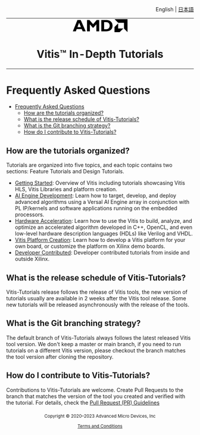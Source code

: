 <p align="right"><a>English</a> | <a href="docs-jp/README.md">日本語</a></p>
<table width="100%">
 <tr width="100%">
    <td align="center"><img src="https://raw.githubusercontent.com/Xilinx/Image-Collateral/main/xilinx-logo.png" width="30%"/><h1>Vitis™ In-Depth Tutorials</h1>
    </td>
 </tr>
</table>

# Frequently Asked Questions

- [Frequently Asked Questions](#frequently-asked-questions)
  - [How are the tutorials organized?](#how-are-the-tutorials-organized)
  - [What is the release schedule of Vitis-Tutorials?](#what-is-the-release-schedule-of-vitis-tutorials)
  - [What is the Git branching strategy?](#what-is-the-git-branching-strategy)
  - [How do I contribute to Vitis-Tutorials?](#how-do-i-contribute-to-vitis-tutorials)

## How are the tutorials organized?

Tutorials are organized into five topics, and each topic contains two sections: Feature Tutorials and Design Tutorials.

- [Getting Started](./Getting_Started): Overview of Vitis including tutorials showcasing Vitis HLS, Vitis Libraries and platform creation.
- [AI Engine Development](./AI_Engine_Development): Learn how to target, develop, and deploy advanced algorithms using a Versal AI Engine array in conjunction with PL IP/kernels and software applications running on the embedded processors.
- [Hardware Acceleration](./Hardware_Acceleration): Learn how to use the Vitis to build, analyze, and optimize an accelerated algorithm developed in C++, OpenCL, and even low-level hardware description languages (HDLs) like Verilog and VHDL.
- [Vitis Platform Creation](./Vitis_Platform_Creation): Learn how to develop a Vitis platform for your own board, or customize the platform on Xilinx demo boards.
- [Developer Contributed](./Developer_Contributed): Developer contributed tutorials from inside and outside Xilinx.

## What is the release schedule of Vitis-Tutorials?

Vitis-Tutorials release follows the release of Vitis tools, the new version of tutorials usually are available in 2 weeks after the Vitis tool release. Some new tutorials will be released asynchronously with the release of the tools.

## What is the Git branching strategy?

The default branch of Vitis-Tutorials always follows the latest released Vitis tool version. We don't keep a master or main branch, if you need to run tutorials on a different Vitis version, please checkout the branch matches the tool version after cloning the repository.

## How do I contribute to Vitis-Tutorials?

Contributions to Vitis-Tutorials are welcome. Create Pull Requests to the branch that matches the version of the tool you created and verified with the tutorial. For details, check the [Pull Request (PR) Guidelines](./Developer_Contributed/README.md)



<p class="sphinxhide" align="center"><sub>Copyright © 2020–2023 Advanced Micro Devices, Inc</sub></p>

<p class="sphinxhide" align="center"><sup><a href="https://www.amd.com/en/corporate/copyright">Terms and Conditions</a></sup></p>
